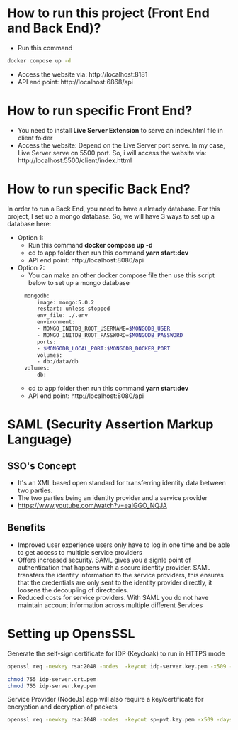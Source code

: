 # How to run this project (Front End and Back End)?

- Run this command

```bash
docker compose up -d
```

- Access the website via: http://localhost:8181
- API end point: http://localhost:6868/api

# How to run specific Front End?

- You need to install **Live Server Extension** to serve an index.html file in client folder
- Access the website: Depend on the Live Server port serve. In my case, Live Server serve on 5500 port. So, i will access the website via: http://localhost:5500/client/index.httml

# How to run specific Back End?

In order to run a Back End, you need to have a already database. For this project, I set up a mongo database. So, we will have 3 ways to set up a database here:

- Option 1:
  - Run this command **docker compose up -d**
  - cd to app folder then run this command **yarn start:dev**
  - API end point: http://localhost:8080/api
- Option 2:
  - You can make an other docker compose file then use this script below to set up a mongo database
  ```bash
    mongodb:
        image: mongo:5.0.2
        restart: unless-stopped
        env_file: ./.env
        environment:
        - MONGO_INITDB_ROOT_USERNAME=$MONGODB_USER
        - MONGO_INITDB_ROOT_PASSWORD=$MONGODB_PASSWORD
        ports:
        - $MONGODB_LOCAL_PORT:$MONGODB_DOCKER_PORT
        volumes:
        - db:/data/db
    volumes:
        db:
  ```
  - cd to app folder then run this command **yarn start:dev**
  - API end point: http://localhost:8080/api

# SAML (Security Assertion Markup Language)

## SSO's Concept

- It's an XML based open standard for transferring identity data between two parties.
- The two parties being an identity provider and a service provider
- https://www.youtube.com/watch?v=eaIGGO_NQJA

## Benefits

- Improved user experience users only have to log in one time and be able to get access to multiple service providers
- Offers increased security. SAML gives you a signle point of authentication that happens with a secure identity provider.
  SAML transfers the identity information to the service providers, this ensures that the credentials are only sent to the
  identity provider directly, it loosens the decoupling of directories.
- Reduced costs for service providers. With SAML you do not have maintain account information across multiple different Services

# Setting up OpensSSL

Generate the self-sign certificate for IDP (Keycloak) to run in HTTPS mode

```bash
openssl req -newkey rsa:2048 -nodes  -keyout idp-server.key.pem -x509 -days 3650 -out idp-server.crt.pem

chmod 755 idp-server.crt.pem
chmod 755 idp-server.key.pem

```

Service Provider (NodeJs) app will also require a key/certificate for encryption and decryption of packets

```bash
openssl req -newkey rsa:2048 -nodes  -keyout sp-pvt.key.pem -x509 -days 3650 -out sp-pub.cert.pem
```
